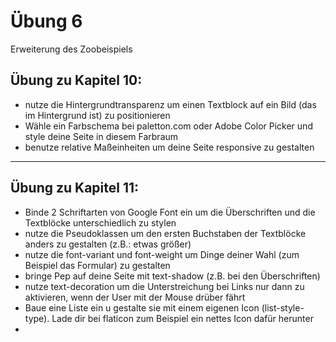 # Übung 6

Erweiterung des Zoobeispiels

## Übung zu Kapitel 10:

- nutze die Hintergrundtransparenz um einen Textblock auf ein Bild (das im Hintergrund ist) zu positionieren
- Wähle ein Farbschema bei paletton.com oder Adobe Color Picker und style deine Seite in diesem Farbraum
- benutze relative Maßeinheiten um deine Seite responsive zu gestalten
***
## Übung zu Kapitel 11:

- Binde 2 Schriftarten von Google Font ein um die Überschriften und die Textblöcke unterschiedlich zu stylen
- nutze die Pseudoklassen um den ersten Buchstaben der Textblöcke anders zu gestalten (z.B.: etwas größer)
- nutze die font-variant und font-weight um Dinge deiner Wahl (zum Beispiel das Formular) zu gestalten
- bringe Pep auf deine Seite mit text-shadow (z.B. bei den Überschriften)
- nutze text-decoration um die Unterstreichung bei Links nur dann zu aktivieren, wenn der User mit der Mouse drüber fährt
- Baue eine Liste ein u gestalte sie mit einem eigenen Icon (list-style-type). Lade dir bei flaticon zum Beispiel ein nettes Icon dafür herunter
- 